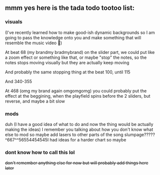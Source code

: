 ## mmm yes here is the tada todo tootoo list: ##


### visuals ### 
(I've recently learned how to make good-ish dynamic backgrounds so I am going to pass the knowledge onto you and make something that will resemble the music video :troll:)

At beat 68 (my brandmy bradmybrand) on the slider part, we could put like a zoom effect or something like that, or maybe "stop" the notes, so the notes stops moving visually but they are actually keep moving

And probably the same stopping thing at the beat 100, until 115

And 340-355

At 468 (omg my brand again omgomgomg) you could probably put the effect at the beggining, when the playfield spins before the 2 sliders, but reverse, and maybe a bit slow

### mods ### 
duh (I have a good idea of what to do and now the thing would be actually making the ideas)
I remember you talking about how you don't know what else to mod so maybe add lasers to other parts of the song
slumpage?????^667^^56554454545I had ideas for a harder chart so maybe

### dont know how to call this lol ###
~~don't remember anything else for now but will probably add things here later~~

